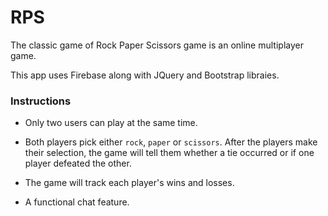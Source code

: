# RPS

The classic game of Rock Paper Scissors game is an online multiplayer game.

This app uses Firebase along with JQuery and Bootstrap libraies.



### Instructions

  * Only two users can play at the same time.

  * Both players pick either `rock`, `paper` or `scissors`. After the players make their selection, the game will tell them whether a tie occurred or if one player defeated the other.

  * The game will track each player's wins and losses.

  * A functional chat feature.